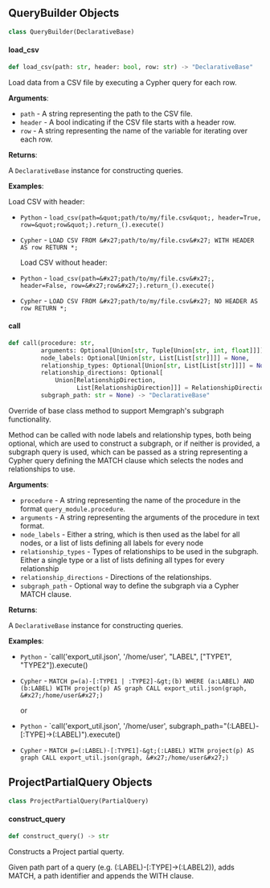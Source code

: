 ## QueryBuilder Objects

```python
class QueryBuilder(DeclarativeBase)
```

#### load\_csv

```python
def load_csv(path: str, header: bool, row: str) -> "DeclarativeBase"
```

Load data from a CSV file by executing a Cypher query for each row.

**Arguments**:

- `path` - A string representing the path to the CSV file.
- `header` - A bool indicating if the CSV file starts with a header row.
- `row` - A string representing the name of the variable for iterating
  over each row.
  

**Returns**:

  A `DeclarativeBase` instance for constructing queries.
  

**Examples**:

  Load CSV with header:
  
- `Python` - `load_csv(path=&quot;path/to/my/file.csv&quot;, header=True, row=&quot;row&quot;).return_().execute()`
- `Cypher` - `LOAD CSV FROM &#x27;path/to/my/file.csv&#x27; WITH HEADER AS row RETURN *;`
  
  Load CSV without header:
  
- `Python` - `load_csv(path=&#x27;path/to/my/file.csv&#x27;, header=False, row=&#x27;row&#x27;).return_().execute()`
- `Cypher` - `LOAD CSV FROM &#x27;path/to/my/file.csv&#x27; NO HEADER AS row RETURN *;`

#### call

```python
def call(procedure: str,
         arguments: Optional[Union[str, Tuple[Union[str, int, float]]]] = None,
         node_labels: Optional[Union[str, List[List[str]]]] = None,
         relationship_types: Optional[Union[str, List[List[str]]]] = None,
         relationship_directions: Optional[
             Union[RelationshipDirection,
                   List[RelationshipDirection]]] = RelationshipDirection.RIGHT,
         subgraph_path: str = None) -> "DeclarativeBase"
```

Override of base class method to support Memgraph&#x27;s subgraph functionality.

Method can be called with node labels and relationship types, both being optional, which are used to construct
a subgraph, or if neither is provided, a subgraph query is used, which can be passed as a string representing a
Cypher query defining the MATCH clause which selects the nodes and relationships to use.

**Arguments**:

- `procedure` - A string representing the name of the procedure in the
  format `query_module.procedure`.
- `arguments` - A string representing the arguments of the procedure in
  text format.
- `node_labels` - Either a string, which is then used as the label for all nodes, or
  a list of lists defining all labels for every node
- `relationship_types` - Types of relationships to be used in the subgraph. Either a
  single type or a list of lists defining all types for every relationship
- `relationship_directions` - Directions of the relationships.
- `subgraph_path` - Optional way to define the subgraph via a Cypher MATCH clause.
  

**Returns**:

  A `DeclarativeBase` instance for constructing queries.
  

**Examples**:

- `Python` - `call(&#x27;export_util.json&#x27;, &#x27;/home/user&#x27;, &quot;LABEL&quot;, [&quot;TYPE1&quot;, &quot;TYPE2&quot;]).execute()
- `Cypher` - `MATCH p=(a)-[:TYPE1 | :TYPE2]-&gt;(b) WHERE (a:LABEL) AND (b:LABEL)
  WITH project(p) AS graph CALL export_util.json(graph, &#x27;/home/user&#x27;)`
  
  or
  
- `Python` - `call(&#x27;export_util.json&#x27;, &#x27;/home/user&#x27;, subgraph_path=&quot;(:LABEL)-[:TYPE]-&gt;(:LABEL)&quot;).execute()
- `Cypher` - `MATCH p=(:LABEL)-[:TYPE1]-&gt;(:LABEL) WITH project(p) AS graph
  CALL export_util.json(graph, &#x27;/home/user&#x27;)`

## ProjectPartialQuery Objects

```python
class ProjectPartialQuery(PartialQuery)
```

#### construct\_query

```python
def construct_query() -> str
```

Constructs a Project partial querty.

Given path part of a query (e.g. (:LABEL)-[:TYPE]-&gt;(:LABEL2)),
adds MATCH, a path identifier and appends the WITH clause.

